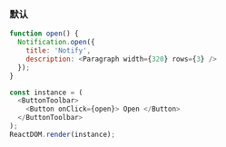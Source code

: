 ### 默认

<!--start-code-->

```js
function open() {
  Notification.open({
    title: 'Notify',
    description: <Paragraph width={320} rows={3} />
  });
}

const instance = (
  <ButtonToolbar>
    <Button onClick={open}> Open </Button>
  </ButtonToolbar>
);
ReactDOM.render(instance);
```

<!--end-code-->
